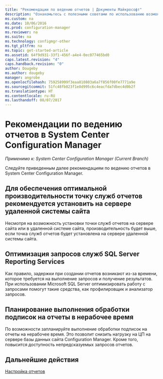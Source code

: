```yaml
---
title: "Рекомендации по ведению отчетов | Документы Майкрософт"
description: "Ознакомьтесь с полезными советами по использованию возможности создания отчетов в System Center Configuration Manager."
ms.custom: na
ms.date: 10/06/2016
ms.prod: configuration-manager
ms.reviewer: na
ms.suite: na
ms.technology: configmgr-other
ms.tgt_pltfrm: na
ms.topic: get-started-article
ms.assetid: 64f9d931-33f1-456f-a4e4-0ec077465bd0
caps.latest.revision: "4"
caps.handback.revision: "0"
author: Dougeby
ms.author: dougeby
manager: angrobe
ms.openlocfilehash: 759258999f3eaa810803a6a7f856f00fe7771a9e
ms.sourcegitcommit: 51fc48fb023f1e8d995c6c4eacfda7dbec4d0b2f
ms.translationtype: HT
ms.contentlocale: ru-RU
ms.lasthandoff: 08/07/2017
---
```

# <a name="best-practices-for-reporting-in-system-center-configuration-manager"></a>Рекомендации по ведению отчетов в System Center Configuration Manager

*Применимо к: System Center Configuration Manager (Current Branch)*

Следуйте приведенным далее рекомендациям по ведению отчетов в System Center Configuration Manager.  

## <a name="for-best-performance-install-the-reporting-services-point-on-a-remote-site-system-server"></a>Для обеспечения оптимальной производительности точку служб отчетов рекомендуется установить на сервере удаленной системы сайта  
 Несмотря на возможность установки точки служб отчетов на сервере сайта или в удаленной системе сайта, производительность будет выше, если точка служб отчетов будет установлена на сервере удаленной системы сайта.  

## <a name="optimize-sql-server-reporting-services-queries"></a>Оптимизация запросов служб SQL Server Reporting Services  
 Как правило, задержки при создании отчетов возникают из-за времени, которое требуется на выполнение запросов и получение результатов. При использовании Microsoft SQL Server оптимизировать работу с запросами помогут такие средства, как профилировщик и анализатор запросов.  

## <a name="schedule-report-subscription-processing-to-run-outside-standard-office-hours"></a>Планирование выполнения обработки подписок на отчеты в нерабочее время  
 По возможности запланируйте выполнение обработки подписок на отчеты на нерабочее время. Это позволит снизить нагрузку на ЦП на сервере базы данных сайта Configuration Manager. Кроме того, повысится доступность непредсказуемых запросов отчетов.  

## <a name="next-steps"></a>Дальнейшие действия
[Настройка отчетов](configuring-reporting.md)
